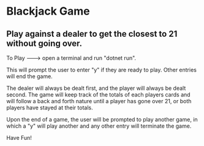 # Blackjack Game

## Play against a dealer to get the closest to 21 without going over. 

To Play ---> open a terminal and run "dotnet run".

This will prompt the user to enter "y" if they are ready to play. 
Other entries will end the game.

The dealer will always be dealt first, and the player will always be dealt second.
The game will keep track of the totals of each players cards and will follow a back and forth nature until a player has gone over 21, or both players have stayed at their totals. 

Upon the end of a game, the user will be prompted to play another game, in which a "y" will play another and any other entry will terminate the game. 

Have Fun!

